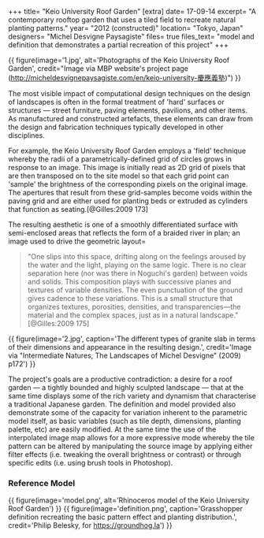 +++
title=      "Keio University Roof Garden"
[extra]
date=       17-09-14
excerpt=    "A contemporary rooftop garden that uses a tiled field to recreate natural planting patterns."
year=       "2012 (constructed)"
location=   "Tokyo, Japan"
designers=  "Michel Desvigne Paysagiste"
files=      true
files_text= "model and definition that demonstrates a partial recreation of this project"
+++

{{ figure(image='1.jpg', alt='Photographs of the Keio University Roof Garden', credit="Image via MBP website's project page (http://micheldesvignepaysagiste.com/en/keio-university-慶應義塾)") }}

The most visible impact of computational design techniques on the design of landscapes is often in the formal treatment of 'hard' surfaces or structures — street furniture, paving elements, pavilions, and other items. As manufactured and constructed artefacts, these elements can draw from the design and fabrication techniques typically developed in other disciplines.

For example, the Keio University Roof Garden employs a 'field' technique whereby the radii of a  parametrically-defined grid of circles grows in response to an image. This image is initially read as 2D grid of pixels that are then transposed on to the site model so that each grid point can 'sample' the brightness of the corresponding pixels on the original image. The apertures that result from these grid-samples become voids within the paving grid and are either used for planting beds or extruded as cylinders that function as seating.[@Gilles:2009 173]

The resulting aesthetic is one of a smoothly differentiated surface with semi-enclosed areas that reflects the form of a braided river in plan; an image used to drive the geometric layout=

> "One slips into this space, drifting along on the feelings aroused by the water and the light, playing on the same logic. There is no clear separation here (nor was there in Noguchi's garden) between voids and solids. This composition plays with successive planes and textures of variable densities. The even punctuation of the ground gives cadence to these variations. This is a small structure that organizes textures, porosities, densities, and transparencies—the material and the complex spaces, just as in a natural landscape." [@Gilles:2009 175]

{{ figure(image='2.jpg', caption='The different types of granite slab in terms of their dimensions and appearance in the resulting design.', credit='Image via "Intermediate Natures, The Landscapes of Michel Desvigne" (2009) p172') }}

The project's goals are a productive contradiction: a desire for a roof garden — a tightly bounded and highly sculpted landscape — that at the same time displays some of the rich variety and dynamism that characterise a traditional Japanese garden. The definition and model provided also demonstrate some of the capacity for variation inherent to the parametric model itself, as basic variables (such as tile depth,  dimensions, planting palette, etc) are easily modified. At the same time the use of the interpolated image map allows for a more expressive mode whereby the tile pattern can be altered by manipulating the source image by applying either filter effects (i.e. tweaking the overall brightness or contrast) or through specific edits (i.e. using brush tools in Photoshop).

### Reference Model

<!-- {{ files() }} -->

{{ figure(image='model.png', alt='Rhinoceros model of the Keio University Roof Garden') }}
{{ figure(image='definition.png', caption='Grasshopper definition recreating the basic pattern effect and planting distribution.', credit='Philip Belesky, for https://groundhog.la') }}

